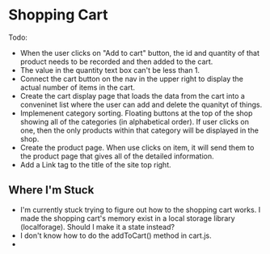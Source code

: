 # Shopping Cart

Todo:

- When the user clicks on "Add to cart" button, the id and quantity of that product needs to be recorded and then added to the cart.
- The value in the quantity text box can't be less than 1.
- Connect the cart button on the nav in the upper right to display the actual number of items in the cart.
- Create the cart display page that loads the data from the cart into a conveninet list where the user can add and delete the quanityt of things.
- Implemenent category sorting. Floating buttons at the top of the shop showing all of the categories (in alphabetical order). If user clicks on one, then the only products within that category will be displayed in the shop.
- Create the product page. When use clicks on item, it will send them to the product page that gives all of the detailed information.
- Add a Link tag to the title of the site top right.

## Where I'm Stuck

- I'm currently stuck trying to figure out how to the shopping cart works. I made the shopping cart's memory exist in a local storage library (localforage). Should I make it a state instead?
- I don't know how to do the addToCart() method in cart.js.
-
